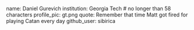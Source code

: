 name: Daniel Gurevich
institution: Georgia Tech # no longer than 58 characters
profile_pic: gt.png
quote: Remember that time Matt got fired for playing Catan every day
github_user: sibirica